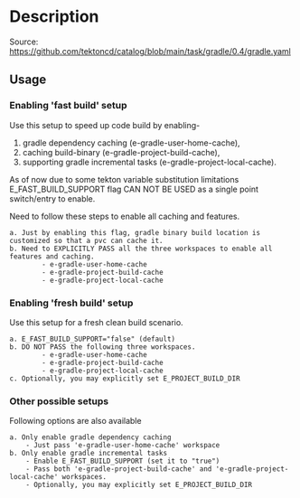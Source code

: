 # Description

Source: <https://github.com/tektoncd/catalog/blob/main/task/gradle/0.4/gradle.yaml>

## Usage

### Enabling 'fast build' setup

Use this setup to speed up code build by enabling-

1. gradle dependency caching (e-gradle-user-home-cache),
2. caching build-binary (e-gradle-project-build-cache),
3. supporting gradle incremental tasks (e-gradle-project-local-cache).

As of now due to some tekton variable substitution limitations E_FAST_BUILD_SUPPORT flag CAN NOT BE USED as a single point switch/entry to enable.

Need to follow these steps to enable all caching and features.

    a. Just by enabling this flag, gradle binary build location is customized so that a pvc can cache it.
    b. Need to EXPLICITLY PASS all the three workspaces to enable all features and caching.
            - e-gradle-user-home-cache
            - e-gradle-project-build-cache
            - e-gradle-project-local-cache

### Enabling 'fresh build' setup

Use this setup for a fresh clean build scenario.

    a. E_FAST_BUILD_SUPPORT="false" (default)
    b. DO NOT PASS the following three workspaces.
            - e-gradle-user-home-cache
            - e-gradle-project-build-cache
            - e-gradle-project-local-cache
    c. Optionally, you may explicitly set E_PROJECT_BUILD_DIR

### Other possible setups

Following options are also available

    a. Only enable gradle dependency caching
        - Just pass 'e-gradle-user-home-cache' workspace
    b. Only enable gradle incremental tasks
        - Enable E_FAST_BUILD_SUPPORT (set it to "true")
        - Pass both 'e-gradle-project-build-cache' and 'e-gradle-project-local-cache' workspaces.
        - Optionally, you may explicitly set E_PROJECT_BUILD_DIR
